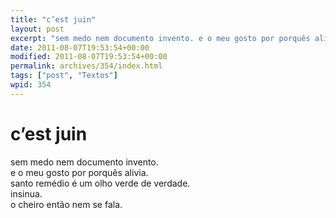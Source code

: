```yaml
---
title: "c’est juin"
layout: post
excerpt: "sem medo nem documento invento. e o meu gosto por porquês alivia. santo remédio é um olho verde de verdade. insinua. o cheiro então nem se fala."
date: 2011-08-07T19:53:54+00:00
modified: 2011-08-07T19:53:54+00:00
permalink: archives/354/index.html
tags: ["post", "Textos"]
wpid: 354
---
```


# c’est juin

sem medo nem documento invento.  
e o meu gosto por porquês alivia.  
santo remédio é um olho verde de verdade.  
insinua.  
o cheiro então nem se fala.
